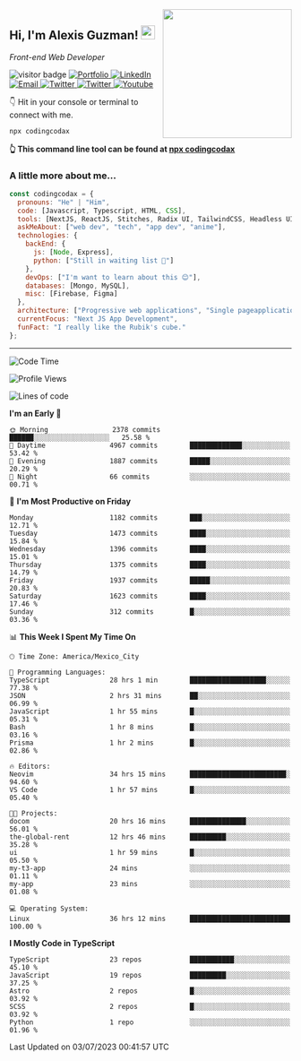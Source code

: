 <img align='right' src="https://media.giphy.com/media/M9gbBd9nbDrOTu1Mqx/giphy.gif" width="230">
<h2>Hi, I'm Alexis Guzman! <img src="https://media.giphy.com/media/hvRJCLFzcasrR4ia7z/giphy.gif" width="25px"></h2>
<p><em>Front-end Web Developer</em></p>

<p>
  <img src="https://visitor-badge.glitch.me/badge?page_id=a12989x.a12989x&left_color=black&right_color=gray" alt="visitor badge"/>
  <a href='https://www.codingcodax.dev/' target='_blank'>
    <img alt='Portfolio' src='https://img.shields.io/badge/Portfolio-black?logo=vercel&style=flat-square'>
  </a>
  <a href='https://linkedin.com/in/codingcodax/' target='_blank'>
    <img alt='LinkedIn' src='https://img.shields.io/badge/LinkedIn-black?logo=LinkedIn&style=flat-square'>
  </a>
  <a href='mailto:codingcodax@gmail.com' target='_blank'>
    <img alt='Email' src='https://img.shields.io/badge/Email-black?logo=Gmail&style=flat-square'>
  </a>
  <a href='https://twitter.com/codingcodax' target='_blank'>
    <img alt='Twitter' src='https://img.shields.io/badge/Twitter-black?logo=Twitter&style=flat-square'>
  </a>
  <a href='https://www.instagram.com/codingcodax/' target='_blank'>
    <img alt='Twitter' src='https://img.shields.io/badge/Instagram-black?logo=Instagram&style=flat-square'>
  </a>
  <a href='https://www.youtube.com/@codingcodax' target='_blank'>
    <img alt='Youtube' src='https://img.shields.io/badge/YouTube-black?logo=Youtube&style=flat-square'>
  </a>
</p>

👇 Hit in your console or terminal to connect with me.

```bash
npx codingcodax 
```
**👆 This command line tool can be found at [npx codingcodax](https://github.com/codingcodax/npx-codingcodax)**

<h3>A little more about me...</h3>

```javascript
const codingcodax = {
  pronouns: "He" | "Him",
  code: [Javascript, Typescript, HTML, CSS],
  tools: [NextJS, ReactJS, Stitches, Radix UI, TailwindCSS, Headless UI, Prisma],
  askMeAbout: ["web dev", "tech", "app dev", "anime"],
  technologies: {
    backEnd: {
      js: [Node, Express],
      python: ["Still in waiting list 🥲"]
    },
    devOps: ["I'm want to learn about this 😊"],
    databases: [Mongo, MySQL],
    misc: [Firebase, Figma]
  },
  architecture: ["Progressive web applications", "Single pageapplications"],
  currentFocus: "Next JS App Development",
  funFact: "I really like the Rubik's cube."
};
```

---

<!--START_SECTION:waka-->
![Code Time](http://img.shields.io/badge/Code%20Time-1%2C423%20hrs%2019%20mins-blue)

![Profile Views](http://img.shields.io/badge/Profile%20Views-0-blue)

![Lines of code](https://img.shields.io/badge/From%20Hello%20World%20I%27ve%20Written-6.6%20million%20lines%20of%20code-blue)

**I'm an Early 🐤** 

```text
🌞 Morning                2378 commits        ██████░░░░░░░░░░░░░░░░░░░   25.58 % 
🌆 Daytime                4967 commits        █████████████░░░░░░░░░░░░   53.42 % 
🌃 Evening                1887 commits        █████░░░░░░░░░░░░░░░░░░░░   20.29 % 
🌙 Night                  66 commits          ░░░░░░░░░░░░░░░░░░░░░░░░░   00.71 % 
```
📅 **I'm Most Productive on Friday** 

```text
Monday                   1182 commits        ███░░░░░░░░░░░░░░░░░░░░░░   12.71 % 
Tuesday                  1473 commits        ████░░░░░░░░░░░░░░░░░░░░░   15.84 % 
Wednesday                1396 commits        ████░░░░░░░░░░░░░░░░░░░░░   15.01 % 
Thursday                 1375 commits        ████░░░░░░░░░░░░░░░░░░░░░   14.79 % 
Friday                   1937 commits        █████░░░░░░░░░░░░░░░░░░░░   20.83 % 
Saturday                 1623 commits        ████░░░░░░░░░░░░░░░░░░░░░   17.46 % 
Sunday                   312 commits         █░░░░░░░░░░░░░░░░░░░░░░░░   03.36 % 
```


📊 **This Week I Spent My Time On** 

```text
🕑︎ Time Zone: America/Mexico_City

💬 Programming Languages: 
TypeScript               28 hrs 1 min        ███████████████████░░░░░░   77.38 % 
JSON                     2 hrs 31 mins       ██░░░░░░░░░░░░░░░░░░░░░░░   06.99 % 
JavaScript               1 hr 55 mins        █░░░░░░░░░░░░░░░░░░░░░░░░   05.31 % 
Bash                     1 hr 8 mins         █░░░░░░░░░░░░░░░░░░░░░░░░   03.16 % 
Prisma                   1 hr 2 mins         █░░░░░░░░░░░░░░░░░░░░░░░░   02.86 % 

🔥 Editors: 
Neovim                   34 hrs 15 mins      ████████████████████████░   94.60 % 
VS Code                  1 hr 57 mins        █░░░░░░░░░░░░░░░░░░░░░░░░   05.40 % 

🐱‍💻 Projects: 
docom                    20 hrs 16 mins      ██████████████░░░░░░░░░░░   56.01 % 
the-global-rent          12 hrs 46 mins      █████████░░░░░░░░░░░░░░░░   35.28 % 
ui                       1 hr 59 mins        █░░░░░░░░░░░░░░░░░░░░░░░░   05.50 % 
my-t3-app                24 mins             ░░░░░░░░░░░░░░░░░░░░░░░░░   01.11 % 
my-app                   23 mins             ░░░░░░░░░░░░░░░░░░░░░░░░░   01.08 % 

💻 Operating System: 
Linux                    36 hrs 12 mins      █████████████████████████   100.00 % 
```

**I Mostly Code in TypeScript** 

```text
TypeScript               23 repos            ███████████░░░░░░░░░░░░░░   45.10 % 
JavaScript               19 repos            █████████░░░░░░░░░░░░░░░░   37.25 % 
Astro                    2 repos             █░░░░░░░░░░░░░░░░░░░░░░░░   03.92 % 
SCSS                     2 repos             █░░░░░░░░░░░░░░░░░░░░░░░░   03.92 % 
Python                   1 repo              ░░░░░░░░░░░░░░░░░░░░░░░░░   01.96 % 
```




 Last Updated on 03/07/2023 00:41:57 UTC
<!--END_SECTION:waka-->
